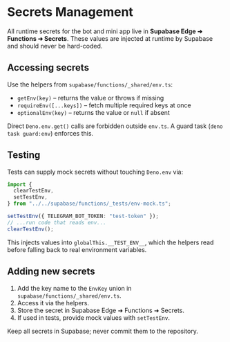 # Secrets Management

All runtime secrets for the bot and mini app live in **Supabase Edge ➜ Functions
➜ Secrets**. These values are injected at runtime by Supabase and should never
be hard-coded.

## Accessing secrets

Use the helpers from `supabase/functions/_shared/env.ts`:

- `getEnv(key)` – returns the value or throws if missing
- `requireEnv([...keys])` – fetch multiple required keys at once
- `optionalEnv(key)` – returns the value or `null` if absent

Direct `Deno.env.get()` calls are forbidden outside `env.ts`. A guard task
(`deno task guard:env`) enforces this.

## Testing

Tests can supply mock secrets without touching `Deno.env` via:

```ts
import {
  clearTestEnv,
  setTestEnv,
} from "../../supabase/functions/_tests/env-mock.ts";

setTestEnv({ TELEGRAM_BOT_TOKEN: "test-token" });
// ...run code that reads env...
clearTestEnv();
```

This injects values into `globalThis.__TEST_ENV__`, which the helpers read
before falling back to real environment variables.

## Adding new secrets

1. Add the key name to the `EnvKey` union in
   `supabase/functions/_shared/env.ts`.
2. Access it via the helpers.
3. Store the secret in Supabase Edge ➜ Functions ➜ Secrets.
4. If used in tests, provide mock values with `setTestEnv`.

Keep all secrets in Supabase; never commit them to the repository.
